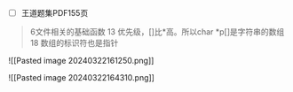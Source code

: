 - [ ] 王道题集PDF155页
>6文件相关的基础函数
>13 优先级，[]比\*高。所以char \*p[]是字符串的数组
>18 数组的标识符也是指针

![[Pasted image 20240322161250.png]]

![[Pasted image 20240322164310.png]]